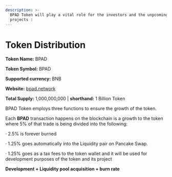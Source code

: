 ```yaml
---
description: >-
  BPAD Token will play a vital role for the investors and the unpcoming lunching
  projects :
---
```


# Token Distribution

**Token Name:** BPAD

**Token Symbol:** BPAD

**Supported currency:** BNB

**Website:** [bpad.network](http://www.bpad.network)

**Total Supply:** 1,000,000,000 \| **shorthand:** 1 Billion Token

BPAD Token employs three functions to ensure the growth of the token.

Each **BPAD** transaction happens on the blockchain is a growth to the token where 5% of that trade is being divided into the following:

·       2.5% is forever burned

·       1.25% goes automatically into the Liquidity pair on Pancake Swap.

·       1.25% goes as a tax fees to the token wallet and it will be used for development purposes of the token and its project

**Development + Liquidity pool acquisition + burn rate**



